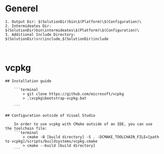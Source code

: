 # Generel
    1. Output Dir: $(SolutionDir)bin\$(Platform)\$(Configuration)\
    2. Intermideates Dir: $(SolutionDir)bin\intermideates\$(Platform)\$(Configuration)\
    3. Additional Include Directory: $(SolutionDir)src\include,$(SolutionDir)include

</br>

# vcpkg
    ## Installation guide

        ```terminal
            > git clone https://github.com/microsoft/vcpkg
            > .\vcpkg\bootstrap-vcpkg.bat

        ```

    ## Configuration outside of Visual Studio

        In order to use vcpkg with CMake outside of an IDE, you can use the toolchain file:
        ```terminal
            > cmake -B [build directory] -S . -DCMAKE_TOOLCHAIN_FILE=[path to vcpkg]/scripts/buildsystems/vcpkg.cmake
            > cmake --build [build directory]
        ```